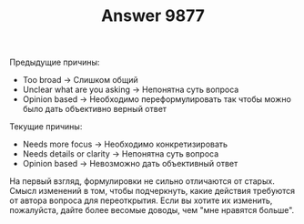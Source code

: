 ﻿---
title: "Answer 9877"
se.owner.user_id: 240512
se.owner.display_name: "MSDN.WhiteKnight"
se.owner.link: "https://ru.meta.stackoverflow.com/users/240512/msdn-whiteknight"
se.answer_id: 9877
se.question_id: 9876
se.post_type: answer
se.score: 5
se.is_accepted: True
---
<p>Предыдущие причины:</p>

<ul>
<li>Too broad -> Слишком общий</li>
<li>Unclear what are you asking -> Непонятна суть вопроса</li>
<li>Opinion based -> Необходимо переформулировать так чтобы можно было дать объективно верный ответ</li>
</ul>

<p>Текущие причины:</p>

<ul>
<li>Needs more focus -> Необходимо конкретизировать</li>
<li>Needs details or clarity -> Непонятна суть вопроса</li>
<li>Opinion based -> Невозможно дать объективный ответ</li>
</ul>

<p>На первый взгляд, формулировки не сильно отличаются от старых. Смысл изменений в том, чтобы подчеркнуть, какие действия требуются от автора вопроса для переоткрытия. Если вы хотите их изменить, пожалуйста, дайте более весомые доводы, чем "мне нравятся больше".</p>

